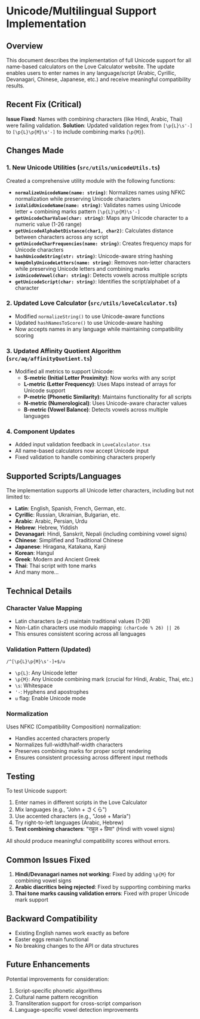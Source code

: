# Unicode/Multilingual Support Implementation

## Overview
This document describes the implementation of full Unicode support for all name-based calculators on the Love Calculator website. The update enables users to enter names in any language/script (Arabic, Cyrillic, Devanagari, Chinese, Japanese, etc.) and receive meaningful compatibility results.

## Recent Fix (Critical)
**Issue Fixed**: Names with combining characters (like Hindi, Arabic, Thai) were failing validation.
**Solution**: Updated validation regex from `[\p{L}\s'-]` to `[\p{L}\p{M}\s'-]` to include combining marks (`\p{M}`).

## Changes Made

### 1. New Unicode Utilities (`src/utils/unicodeUtils.ts`)
Created a comprehensive utility module with the following functions:

- **`normalizeUnicodeName(name: string)`**: Normalizes names using NFKC normalization while preserving Unicode characters
- **`isValidUnicodeName(name: string)`**: Validates names using Unicode letter + combining marks pattern `[\p{L}\p{M}\s'-]`
- **`getUnicodeCharValue(char: string)`**: Maps any Unicode character to a numeric value (1-26 range)
- **`getUnicodeAlphabetDistance(char1, char2)`**: Calculates distance between characters across any script
- **`getUnicodeCharFrequencies(name: string)`**: Creates frequency maps for Unicode characters
- **`hashUnicodeString(str: string)`**: Unicode-aware string hashing
- **`keepOnlyUnicodeLetters(name: string)`**: Removes non-letter characters while preserving Unicode letters and combining marks
- **`isUnicodeVowel(char: string)`**: Detects vowels across multiple scripts
- **`getUnicodeScript(char: string)`**: Identifies the script/alphabet of a character

### 2. Updated Love Calculator (`src/utils/loveCalculator.ts`)
- Modified `normalizeString()` to use Unicode-aware functions
- Updated `hashNamesToScore()` to use Unicode-aware hashing
- Now accepts names in any language while maintaining compatibility scoring

### 3. Updated Affinity Quotient Algorithm (`src/aq/affinityQuotient.ts`)
- Modified all metrics to support Unicode:
  - **S-metric (Initial Letter Proximity)**: Now works with any script
  - **L-metric (Letter Frequency)**: Uses Maps instead of arrays for Unicode support
  - **P-metric (Phonetic Similarity)**: Maintains functionality for all scripts
  - **N-metric (Numerological)**: Uses Unicode-aware character values
  - **B-metric (Vowel Balance)**: Detects vowels across multiple languages

### 4. Component Updates
- Added input validation feedback in `LoveCalculator.tsx`
- All name-based calculators now accept Unicode input
- Fixed validation to handle combining characters properly

## Supported Scripts/Languages

The implementation supports all Unicode letter characters, including but not limited to:
- **Latin**: English, Spanish, French, German, etc.
- **Cyrillic**: Russian, Ukrainian, Bulgarian, etc.
- **Arabic**: Arabic, Persian, Urdu
- **Hebrew**: Hebrew, Yiddish
- **Devanagari**: Hindi, Sanskrit, Nepali (including combining vowel signs)
- **Chinese**: Simplified and Traditional Chinese
- **Japanese**: Hiragana, Katakana, Kanji
- **Korean**: Hangul
- **Greek**: Modern and Ancient Greek
- **Thai**: Thai script with tone marks
- And many more...

## Technical Details

### Character Value Mapping
- Latin characters (a-z) maintain traditional values (1-26)
- Non-Latin characters use modulo mapping: `(charCode % 26) || 26`
- This ensures consistent scoring across all languages

### Validation Pattern (Updated)
```regex
/^[\p{L}\p{M}\s'-]+$/u
```
- `\p{L}`: Any Unicode letter
- `\p{M}`: Any Unicode combining mark (crucial for Hindi, Arabic, Thai, etc.)
- `\s`: Whitespace
- `'-`: Hyphens and apostrophes
- `u` flag: Enable Unicode mode

### Normalization
Uses NFKC (Compatibility Composition) normalization:
- Handles accented characters properly
- Normalizes full-width/half-width characters
- Preserves combining marks for proper script rendering
- Ensures consistent processing across different input methods

## Testing

To test Unicode support:
1. Enter names in different scripts in the Love Calculator
2. Mix languages (e.g., "John + さくら")
3. Use accented characters (e.g., "José + María")
4. Try right-to-left languages (Arabic, Hebrew)
5. **Test combining characters**: "राहुल + प्रिया" (Hindi with vowel signs)

All should produce meaningful compatibility scores without errors.

## Common Issues Fixed

1. **Hindi/Devanagari names not working**: Fixed by adding `\p{M}` for combining vowel signs
2. **Arabic diacritics being rejected**: Fixed by supporting combining marks
3. **Thai tone marks causing validation errors**: Fixed with proper Unicode mark support

## Backward Compatibility

- Existing English names work exactly as before
- Easter eggs remain functional
- No breaking changes to the API or data structures

## Future Enhancements

Potential improvements for consideration:
1. Script-specific phonetic algorithms
2. Cultural name pattern recognition
3. Transliteration support for cross-script comparison
4. Language-specific vowel detection improvements 